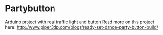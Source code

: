# Partybutton
Arduino project with real traffic light and button
Read more on this project here: http://www.piper3dp.com/blogs/ready-set-dance-party-button-build/

